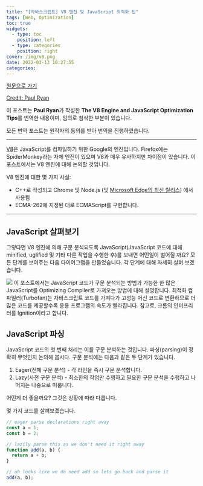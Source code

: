 ```yaml
---
title: "[자바스크립트] V8 엔진 및 JavaScript 최적화 팁"
tags: [Web, Optimization]
toc: true
widgets:
  - type: toc
    position: left
  - type: categories
    position: right
cover: /img/v8.png
date: 2022-03-13 10:27:55
categories:
---
```


</pre>
<!--more-->

<!--more-->

[원문으로 가기](https://www.digitalocean.com/community/tutorials/js-v8-engine)

[Credit: Paul Ryan](https://www.digitalocean.com/community)

이 포스트는 **Paul Ryan**가 작성한 **The V8 Engine and JavaScript Optimization Tips**를 번역한 내용이며, 임의로 첨삭한 부분이 있습니다.

모든 번역 포스트는 원작자의 동의를 받아 번역을 진행하였습니다.

---

[V8](https://v8.dev/)은 JavaScript를 컴파일하기 위한 Google의 엔진입니다. Firefox에는 SpiderMonkey라는 자체 엔진이 있으며 V8과 매우 유사하지만 차이점이 있습니다. 이 포스트에서는 V8 엔진에 대해 논의할 것입니다.

V8 엔진에 대한 몇 가지 사실:

- C++로 작성되고 Chrome 및 Node.js (및 [Microsoft Edge의 최신 릴리스](https://www.theverge.com/2018/12/6/18128648/microsoft-edge-chrome-chromium-browser-changes)) 에서 사용됨
- ECMA-262에 지정된 대로 ECMAScript를 구현합니다.

---

## **JavaScript 살펴보기**

그렇다면 V8 엔진에 의해 구문 분석되도록 JavaScript(JavaScript 코드에 대해 minified, uglified 및 기타 다른 작업을 수행한 후)를 보내면 어떤일이 벌어질 까요?
모든 단계를 보여주는 다음 다이어그램을 만들었습니다. 각 단계에 대해 자세히 살펴 보겠습니다.

![](/img/자바스크립트-V8-엔진-및-JavaScript-최적화/1.png?style=centerme)
이 포스트에서는 JavaScript 코드가 구문 분석되는 방법과 가능한 한 많은 JavaScript를 Optimizing Compiler로 가져오는 방법에 대해 설명합니다. 최적화 컴파일러(Turbofan)는 자바스크립트 코드를 가져다가 고성능 머신 코드로 변환하므로 더 많은 코드를 제공할수록 응용 프로그램의 속도가 빨라집니다. 참고로, 크롬의 인터프리터를 Ignition이라고 합니다.

## **JavaScript 파싱**

JavaScript 코드의 첫 번째 처리는 이를 구문 분석하는 것입니다. 파싱(parsing)이 정확히 무엇인지 논의해 봅시다.
구문 분석에는 다음과 같은 두 단계가 있습니다.

1. Eager(전체 구문 분석) - 각 라인을 즉시 구문 분석합니다.
2. Lazy(사전 구문 분석) - 최소한의 작업만 수행하고 필요한 구문 분석을 수행하고 나머지는 나중으로 미룹니다.

어떤게 더 좋을까요? 그것은 상황에 따라 다릅니다.

몇 가지 코드를 살펴보겠습니다.

```js
// eager parse declarations right away
const a = 1;
const b = 2;

// lazily parse this as we don't need it right away
function add(a, b) {
  return a + b;
}

// oh looks like we do need add so lets go back and parse it
add(a, b);
```
